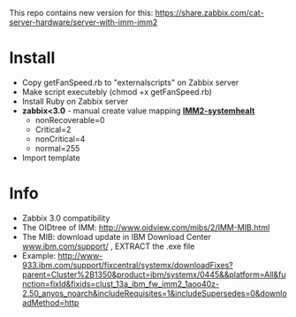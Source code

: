 This repo contains new version for this: https://share.zabbix.com/cat-server-hardware/server-with-imm-imm2


# Install
- Copy getFanSpeed.rb to "externalscripts" on Zabbix server
- Make script executebly (chmod +x getFanSpeed.rb)
- Install Ruby on Zabbix server
- **zabbix<3.0** - manual create value mapping [**IMM2-systemhealt**](https://github.com/allburov/zabbix-ibm-server-imm2/blob/master/Template%20IBM%20-%20IMM2%20SNMP.xml#L743-L765)
  - nonRecoverable=0
  - Critical=2
  - nonCritical=4
  - normal=255
- Import template


# Info
- Zabbix 3.0 compatibility
- The OIDtree of IMM: http://www.oidview.com/mibs/2/IMM-MIB.html
- The MIB: download update in IBM Download Center www.ibm.com/support/ , EXTRACT the .exe file
- Example: http://www-933.ibm.com/support/fixcentral/systemx/downloadFixes?parent=Cluster%2B1350&product=ibm/systemx/0445&&platform=All&function=fixId&fixids=clust_13a_ibm_fw_imm2_1aoo40z-2.50_anyos_noarch&includeRequisites=1&includeSupersedes=0&downloadMethod=http
